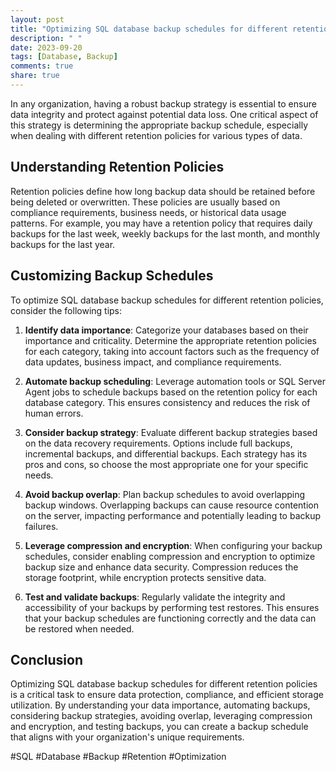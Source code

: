 ```yaml
---
layout: post
title: "Optimizing SQL database backup schedules for different retention policies"
description: " "
date: 2023-09-20
tags: [Database, Backup]
comments: true
share: true
---
```


In any organization, having a robust backup strategy is essential to ensure data integrity and protect against potential data loss. One critical aspect of this strategy is determining the appropriate backup schedule, especially when dealing with different retention policies for various types of data.

## Understanding Retention Policies

Retention policies define how long backup data should be retained before being deleted or overwritten. These policies are usually based on compliance requirements, business needs, or historical data usage patterns. For example, you may have a retention policy that requires daily backups for the last week, weekly backups for the last month, and monthly backups for the last year.

## Customizing Backup Schedules

To optimize SQL database backup schedules for different retention policies, consider the following tips:

1. **Identify data importance**: Categorize your databases based on their importance and criticality. Determine the appropriate retention policies for each category, taking into account factors such as the frequency of data updates, business impact, and compliance requirements.

2. **Automate backup scheduling**: Leverage automation tools or SQL Server Agent jobs to schedule backups based on the retention policy for each database category. This ensures consistency and reduces the risk of human errors.

3. **Consider backup strategy**: Evaluate different backup strategies based on the data recovery requirements. Options include full backups, incremental backups, and differential backups. Each strategy has its pros and cons, so choose the most appropriate one for your specific needs.

4. **Avoid backup overlap**: Plan backup schedules to avoid overlapping backup windows. Overlapping backups can cause resource contention on the server, impacting performance and potentially leading to backup failures.

5. **Leverage compression and encryption**: When configuring your backup schedules, consider enabling compression and encryption to optimize backup size and enhance data security. Compression reduces the storage footprint, while encryption protects sensitive data.

6. **Test and validate backups**: Regularly validate the integrity and accessibility of your backups by performing test restores. This ensures that your backup schedules are functioning correctly and the data can be restored when needed.

## Conclusion

Optimizing SQL database backup schedules for different retention policies is a critical task to ensure data protection, compliance, and efficient storage utilization. By understanding your data importance, automating backups, considering backup strategies, avoiding overlap, leveraging compression and encryption, and testing backups, you can create a backup schedule that aligns with your organization's unique requirements.

#SQL #Database #Backup #Retention #Optimization
